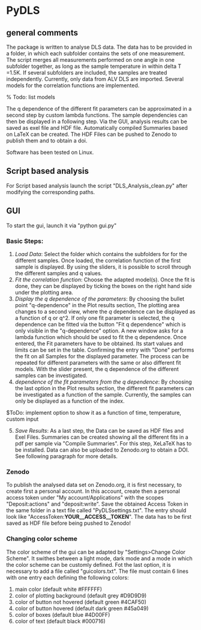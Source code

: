 # PyDLS
## general comments
The package is written to analyse DLS data. 
The data has to be provided in a folder, in which each subfolder contains the sets of one measurement.
The script merges all measurements performed on one angle in one subfolder together, as long as the sample temperature in within delta T =1.5K.
If several subfolders are included, the samples are treated independently.
Currently, only data from ALV DLS are imported.
Several models for the correlation functions are implemented.

% Todo: list models

The q dependence of the different fit parameters can be approximated in a second step by custom lambda functions. The sample dependencies can then be displayed in a following step.
Via the GUI, analysis results can be saved as exel file and HDF file. Automatically compiled Summaries based on LaTeX can be created. The HDF Files can be pushed to Zenodo to publish them and to obtain a doi.

Software has been tested on Linux.
## Script based analysis
For Script based analysis launch the script "DLS_Analysis_clean.py" after modifying the corresponding paths.

## GUI
To start the gui, launch it via "python gui.py"
### Basic Steps:
1. _Load Data_: Select the folder which contains the subfolders for for the different samples. Once loaded, the correlation function of the first sample is displayed. By using the sliders, it is possible to scroll through the different samples and q values.
2. _Fit the correlation function_: Choose the adapted model(s). Once the fit is done, they can be displayed by ticking the boxes on the right hand side under the plotting area.
3. _Display the _q_ dependence of the parameters_: By choosing the bullet point "q-dependence" in the Plot results section, The plotting area changes to a second view, where the $q$ dependence can be displayed as a function of q or q^2. If only one fit parameter is selected, the q dependence can be fitted via the button "Fit q dependence" which is only visible in the "q-dependence" option. A new window asks for a lambda function which should be used to fit the q dependence. Once entered, the Fit parameters have to be obtained. Its start values and limits can be set in the table. Confirming the entry with "Done" performs the fit on all Samples for the displayed parameter. The process can be repeated for different parameters with the same or also different fit models. With the slider present, the q dependence of the different samples can be investigated.
4. _dependence of the fit parameters from the q dependence_: By choosing the last option in the Plot results section, the different fit parameters can be investigated as a function of the sample. Currently, the samples can only be displayed as a function of the index.

$ToDo: implement option to show it as a function of time, temperature, custom input

5. _Save Results_: As a last step, the Data can be saved as HDF files and Exel Files. Summaries can be created showing all the different fits in a pdf per sample via "Compile Summaries". For this step, XeLaTeX has to be installed. Data can also be uploaded to Zenodo.org to obtain a DOI. See following paragraph for more details.

### Zenodo
To publish the analysed data set on Zenodo.org, it is first necessary, to create first a personal account. In this account, create then a personal access token under "My account/Applications" with the scopes "Deposit:actions" and "deposit:write".
Save the obtained Access Token in the same folder in a text file called "PyDLSsettings.txt". The entry should look like "AccessToken:__YOUR__ACCESS__TOKEN__".
The data has to be first saved as HDF file before being pushed to Zenodo!

### Changing color scheme 
The color scheme of the gui can be adapted by  "Settings>Change Color Scheme". It swithes between a light mode, dark mode and a mode in which the color scheme can be customly defined. Fot the last option, it is necessary to add a file called "guicolors.txt". The file must contain 6 lines with one entry each defining the following colors:
1. main color (default white #FFFFFF)
2. color of plotting background (default grey #D9D9D9)
3. color of button not hovered (default green #4CAF50)
4. color of button hovered (default dark green #45a049)
5. color of boxes (default blue #4D00FF)
6. color of text (default black #000716)

